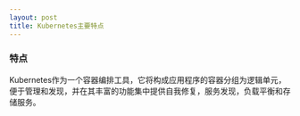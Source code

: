 ```yaml
---
layout: post
title: Kubernetes主要特点
---
```


### 特点
Kubernetes作为一个容器编排工具，它将构成应用程序的容器分组为逻辑单元，便于管理和发现，并在其丰富的功能集中提供自我修复，服务发现，负载平衡和存储服务。